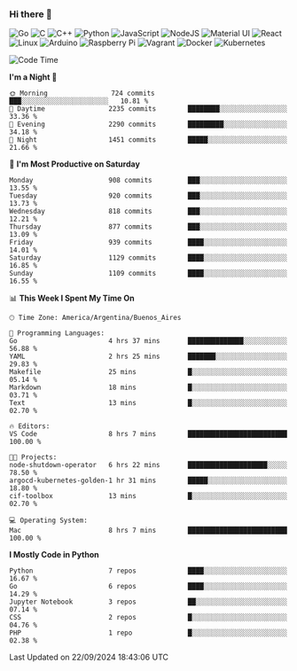 ### Hi there 👋

![Go](https://img.shields.io/badge/go-%2300ADD8.svg?style=for-the-badge&logo=go&logoColor=white)
![C](https://img.shields.io/badge/c-%2300599C.svg?style=for-the-badge&logo=c&logoColor=white)
![C++](https://img.shields.io/badge/c++-%2300599C.svg?style=for-the-badge&logo=c%2B%2B&logoColor=white)
![Python](https://img.shields.io/badge/python-3670A0?style=for-the-badge&logo=python&logoColor=ffdd54)
![JavaScript](https://img.shields.io/badge/javascript-%23323330.svg?style=for-the-badge&logo=javascript&logoColor=%23F7DF1E)
![NodeJS](https://img.shields.io/badge/node.js-6DA55F?style=for-the-badge&logo=node.js&logoColor=white)
![Material UI](https://img.shields.io/badge/materialui-%230081CB.svg?style=for-the-badge&logo=material-ui&logoColor=white)
![React](https://img.shields.io/badge/react-%2320232a.svg?style=for-the-badge&logo=react&logoColor=%2361DAFB)
![Linux](https://img.shields.io/badge/Linux-FCC624?style=for-the-badge&logo=linux&logoColor=black)
![Arduino](https://img.shields.io/badge/-Arduino-00979D?style=for-the-badge&logo=Arduino&logoColor=white)
![Raspberry Pi](https://img.shields.io/badge/-RaspberryPi-C51A4A?style=for-the-badge&logo=Raspberry-Pi)
![Vagrant](https://img.shields.io/badge/vagrant-%231563FF.svg?style=for-the-badge&logo=vagrant&logoColor=white)
![Docker](https://img.shields.io/badge/docker-%230db7ed.svg?style=for-the-badge&logo=docker&logoColor=white)
![Kubernetes](https://img.shields.io/badge/kubernetes-%23326ce5.svg?style=for-the-badge&logo=kubernetes&logoColor=white)

<!-- ![Jupyter Notebook](https://img.shields.io/badge/jupyter-%23FA0F00.svg?style=for-the-badge&logo=jupyter&logoColor=white) -->
<!-- ![Java](https://img.shields.io/badge/java-%23ED8B00.svg?style=for-the-badge&logo=java&logoColor=white) -->
<!-- ![Git](https://img.shields.io/badge/git-%23F05033.svg?style=for-the-badge&logo=git&logoColor=white) -->

<!--START_SECTION:waka-->
![Code Time](http://img.shields.io/badge/Code%20Time-618%20hrs%2022%20mins-blue)

**I'm a Night 🦉** 

```text
🌞 Morning                724 commits         ███░░░░░░░░░░░░░░░░░░░░░░   10.81 % 
🌆 Daytime                2235 commits        ████████░░░░░░░░░░░░░░░░░   33.36 % 
🌃 Evening                2290 commits        █████████░░░░░░░░░░░░░░░░   34.18 % 
🌙 Night                  1451 commits        █████░░░░░░░░░░░░░░░░░░░░   21.66 % 
```
📅 **I'm Most Productive on Saturday** 

```text
Monday                   908 commits         ███░░░░░░░░░░░░░░░░░░░░░░   13.55 % 
Tuesday                  920 commits         ███░░░░░░░░░░░░░░░░░░░░░░   13.73 % 
Wednesday                818 commits         ███░░░░░░░░░░░░░░░░░░░░░░   12.21 % 
Thursday                 877 commits         ███░░░░░░░░░░░░░░░░░░░░░░   13.09 % 
Friday                   939 commits         ████░░░░░░░░░░░░░░░░░░░░░   14.01 % 
Saturday                 1129 commits        ████░░░░░░░░░░░░░░░░░░░░░   16.85 % 
Sunday                   1109 commits        ████░░░░░░░░░░░░░░░░░░░░░   16.55 % 
```


📊 **This Week I Spent My Time On** 

```text
🕑︎ Time Zone: America/Argentina/Buenos_Aires

💬 Programming Languages: 
Go                       4 hrs 37 mins       ██████████████░░░░░░░░░░░   56.88 % 
YAML                     2 hrs 25 mins       ███████░░░░░░░░░░░░░░░░░░   29.83 % 
Makefile                 25 mins             █░░░░░░░░░░░░░░░░░░░░░░░░   05.14 % 
Markdown                 18 mins             █░░░░░░░░░░░░░░░░░░░░░░░░   03.71 % 
Text                     13 mins             █░░░░░░░░░░░░░░░░░░░░░░░░   02.70 % 

🔥 Editors: 
VS Code                  8 hrs 7 mins        █████████████████████████   100.00 % 

🐱‍💻 Projects: 
node-shutdown-operator   6 hrs 22 mins       ████████████████████░░░░░   78.50 % 
argocd-kubernetes-golden-1 hr 31 mins        █████░░░░░░░░░░░░░░░░░░░░   18.80 % 
cif-toolbox              13 mins             █░░░░░░░░░░░░░░░░░░░░░░░░   02.70 % 

💻 Operating System: 
Mac                      8 hrs 7 mins        █████████████████████████   100.00 % 
```

**I Mostly Code in Python** 

```text
Python                   7 repos             ████░░░░░░░░░░░░░░░░░░░░░   16.67 % 
Go                       6 repos             ████░░░░░░░░░░░░░░░░░░░░░   14.29 % 
Jupyter Notebook         3 repos             ██░░░░░░░░░░░░░░░░░░░░░░░   07.14 % 
CSS                      2 repos             █░░░░░░░░░░░░░░░░░░░░░░░░   04.76 % 
PHP                      1 repo              █░░░░░░░░░░░░░░░░░░░░░░░░   02.38 % 
```




 Last Updated on 22/09/2024 18:43:06 UTC
<!--END_SECTION:waka-->

<!--
**aibarbetta/aibarbetta** is a ✨ _special_ ✨ repository because its `README.md` (this file) appears on your GitHub profile.

Here are some ideas to get you started:

- 🔭 I’m currently working on ...
- 🌱 I’m currently learning ...
- 👯 I’m looking to collaborate on ...
- 🤔 I’m looking for help with ...
- 💬 Ask me about ...
- 📫 How to reach me: ...
- 😄 Pronouns: ...
- ⚡ Fun fact: ...
-->
